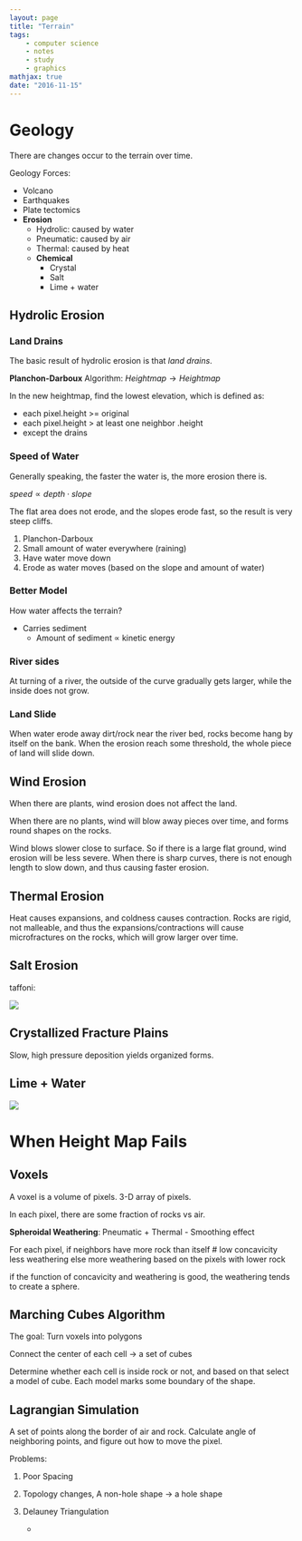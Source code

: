 ```yaml
---
layout: page
title: "Terrain"
tags:
    - computer science
    - notes
    - study
    - graphics
mathjax: true
date: "2016-11-15"
---
```


# Geology

There are changes occur to the terrain over time.

Geology Forces:

- Volcano
- Earthquakes
- Plate tectomics
- **Erosion**
    + Hydrolic: caused by water
    + Pneumatic: caused by air
    + Thermal: caused by heat
    + **Chemical**
        * Crystal
        * Salt
        * Lime + water

## Hydrolic Erosion

### Land Drains

The basic result of hydrolic erosion is that *land drains*. 

**Planchon-Darboux** Algorithm: $Heightmap \to Heightmap$

In the new heightmap, find the lowest elevation, which is defined as:

- each pixel.height >= original
- each pixel.height > at least one neighbor .height
- except the drains

### Speed of Water

Generally speaking, the faster the water is, the more erosion there is.

$speed \propto depth \cdot slope$

The flat area does not erode, and the slopes erode fast, so the result is very steep cliffs.

1. Planchon-Darboux
2. Small amount of water everywhere (raining)
3. Have water move down
4. Erode as water moves (based on the slope and amount of water)

### Better Model

How water affects the terrain?

- Carries sediment
    + Amount of sediment $\propto$ kinetic energy

### River sides

At turning of a river, the outside of the curve gradually gets larger, while the inside does not grow. 

### Land Slide

When water erode away dirt/rock near the river bed, rocks become hang by itself on the bank. When the erosion reach some threshold, the whole piece of land will slide down.

## Wind Erosion

When there are plants, wind erosion does not affect the land.

When there are no plants, wind will blow away pieces over time, and forms round shapes on the rocks. 

Wind blows slower close to surface. So if there is a large flat ground, wind erosion will be less severe. When there is sharp curves, there is not enough length to slow down, and thus causing faster erosion.

## Thermal Erosion

Heat causes expansions, and coldness causes contraction. Rocks are rigid, not malleable, and thus the expansions/contractions will cause microfractures on the rocks, which will grow larger over time. 

## Salt Erosion

taffoni: 

![](https://www.2tout2rien.fr/wp-content/uploads/2014/05/taffoni-tafoni-roches-a-erosion-circulaire-9.jpg)

## Crystallized Fracture Plains

Slow, high pressure deposition yields organized forms.


## Lime + Water

![](http://www.adventure-caves.com/images/cave_types_ice_caves.jpg)

# When Height Map Fails

## Voxels

A voxel is a volume of pixels. 3-D array of pixels.

In each pixel, there are some fraction of rocks vs air. 

**Spheroidal Weathering**: Pneumatic + Thermal 
    - Smoothing effect

For each pixel,
    if neighbors have more rock than itself # low concavicity
        less weathering
    else
        more weathering
        based on the pixels with lower rock


if the function of concavicity and weathering is good, the weathering tends to create a sphere.

## Marching Cubes Algorithm

The goal: Turn voxels into polygons

Connect the center of each cell -> a set of cubes

Determine whether each cell is inside rock or not, and based on that select a model of cube. Each model marks some boundary of the shape. 


## Lagrangian Simulation

A set of points along the border of air and rock. Calculate angle of neighboring points, and figure out how to move the pixel. 

Problems:

1. Poor Spacing
2. Topology changes, A non-hole shape -> a hole shape
3. Delauney Triangulation

    - 

